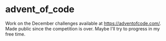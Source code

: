 # advent_of_code
Work on the December challenges available at https://adventofcode.com/.
Made public since the competition is over. Maybe I'll try to progress in my free time.

